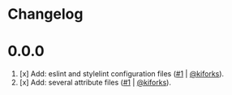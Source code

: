# Changelog

# 0.0.0

1. [x] Add: eslint and stylelint configuration files ([#1](https://github.com/kiforks/platform/toolkit/pull/1) | [@kiforks](https://github.com/kiforks/platform)).
2. [x] Add: several attribute files ([#1](https://github.com/kiforks/platform/toolkit/pull/1) | [@kiforks](https://github.com/kiforks/platform)).
